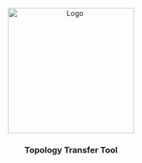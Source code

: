 
<!-- PROJECT LOGO -->
<br />
<div align="center">
  <a href="github.com/Robijn98/scriptEditorUI">
    <img src="images/scriptEditorDesign" alt="Logo" width="250">
  </a>
  <h3 align="center">Topology Transfer Tool</h3>
  
</div>

